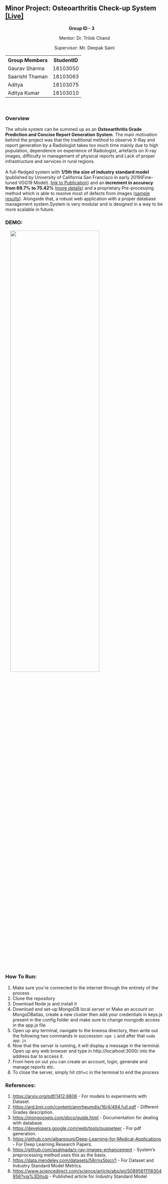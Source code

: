 
## Minor Project: Osteoarthritis Check-up System <a href="https://oa-checkup-system.herokuapp.com/" target="_blank">[Live]</a>

<div style="margin: 0 auto; width: 100px;" ><b> Group ID - 3</b></div>

<p style="text-align: center;">Mentor: Dr. Trilok Chand</p>
<p style="text-align: center;">Supervisor: Mr. Deepak Saini</p>


<table style="margin-left: auto;margin-right: auto;">
  <tr><th>Group Members</th><th>StudentID</th></tr>
  <tr><td>Gaurav Sharma</td><td>18103050</td></tr>
  <tr><td>Saarisht Thaman</td><td>18103063</td></tr>
  <tr><td>Aditya</td><td>18103075</td></tr>
  <tr><td>Aditya Kumar</td><td>18103010</td></tr>
</table>
<br>

### Overview
The whole system can be summed up as an <b>Osteoarthritis Grade Prediction and Concise Report Generation System</b>. The main motivation behind the project was that the traditional method to observe X-Ray and report generation by a Radiologist takes too much time mainly due to high population, dependence on experience of Radiologist, artefacts on X-ray images, difficulty in management of physical reports and Lack of proper infrastructure and services in rural regions.
<br><br>
A full-fledged system with <b>1/5th the size of industry standard model</b> (published by University of California San Francisco in early 2019(Fine-tuned VGG19 Model). [link to Publication](https://www.sciencedirect.com/science/article/abs/pii/S0895611118304956?via%3Dihub)) and an<b> increment in accuracy from 69.7% to 75.42% </b>([more details](https://github.com/Gauravsharma-20/Minor-Project/blob/master/SystemDetails/ModelDetails.png)) and a proprietary Pre-processing method which is able to resolve most of defects from images ([sample results](https://github.com/Gauravsharma-20/Minor-Project/blob/master/SystemDetails/SamplePreprocessedResults.jpg)). Alongside that, a robust web application with a proper database management system.System is very modular and is designed in a way to be more scalable in future.

### DEMO:
&nbsp;&nbsp;&nbsp;&nbsp;<img src="https://github.com/Gauravsharma-20/Minor-Project/blob/master/SystemDetails/Demo.gif" width="75%" height="60%"><br>


### How To Run:

 1. Make sure you're connected to the internet through the entirety of the process
 2. Clone the repository
 3. Download Node js and install it
 4. Download and set-up MongoDB local server or Make an account on MongoDBatlas, create a new cluster then add your credentials in keys.js present in the config folder and make sure to change mongodb access in the app.js file
 5. Open up any terminal, navigate to the kneeoa directory, then write out the following two commands in succession:
<code>npm i</code> and after that
<code>node app.js</code>
 6. Now that the server is running, it will display a message in the terminal. Open up any web browser and type in http://localhost:3000/ into the address bar to access it.
 7. From here on out you can create an account, login, generate and manage reports etc.
 8. To close the server, simply hit ctrl+c in the terminal to end the process
 
 ### References:

1. https://arxiv.org/pdf/1412.6806 - For models to experiments with Dataset.
2. https://ard.bmj.com/content/annrheumdis/16/4/494.full.pdf - Different Grades description.
3. https://mongoosejs.com/docs/guide.html - Documentation for dealing with database.
4. https://developers.google.com/web/tools/puppeteer - For pdf generation.
5. https://github.com/albarqouni/Deep-Learning-for-Medical-Applications - For Deep Learning Research Papers.
6. https://github.com/asalmada/x-ray-images-enhancement - System’s preprocessing method uses this as the basis.
7. https://data.mendeley.com/datasets/56rmx5bjcr/1 - For Dataset and Industry Standard Model Metrics.
8. https://www.sciencedirect.com/science/article/abs/pii/S0895611118304956?via%3Dihub - Published article for Industry Standard Model
